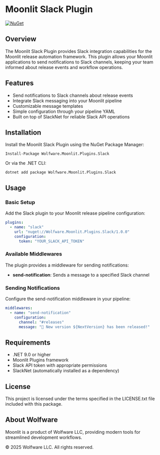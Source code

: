 # Moonlit Slack Plugin

[![NuGet](https://img.shields.io/nuget/v/Wolfware.Moonlit.Plugins.Slack.svg)](https://www.nuget.org/packages/Wolfware.Moonlit.Plugins.Slack/)

## Overview

The Moonlit Slack Plugin provides Slack integration capabilities for the Moonlit release automation framework. This plugin allows your Moonlit applications to send notifications to Slack channels, keeping your team informed about release events and workflow operations.

## Features

- Send notifications to Slack channels about release events
- Integrate Slack messaging into your Moonlit pipeline
- Customizable message templates
- Simple configuration through your pipeline YAML
- Built on top of SlackNet for reliable Slack API operations

## Installation

Install the Moonlit Slack Plugin using the NuGet Package Manager:

```
Install-Package Wolfware.Moonlit.Plugins.Slack
```

Or via the .NET CLI:

```
dotnet add package Wolfware.Moonlit.Plugins.Slack
```

## Usage

### Basic Setup

Add the Slack plugin to your Moonlit release pipeline configuration:

```yaml
plugins:
  - name: "slack"
    url: "nuget://Wolfware.Moonlit.Plugins.Slack/1.0.0"
    configuration:
      token: "YOUR_SLACK_API_TOKEN"
```

### Available Middlewares

The plugin provides a middleware for sending notifications:

- **send-notification**: Sends a message to a specified Slack channel

### Sending Notifications

Configure the send-notification middleware in your pipeline:

```yaml
middlewares:
  - name: "send-notification"
    configuration:
      channel: "#releases"
      message: "🚀 New version ${NextVersion} has been released!"
```

## Requirements

- .NET 9.0 or higher
- Moonlit Plugins framework
- Slack API token with appropriate permissions
- SlackNet (automatically installed as a dependency)

## License

This project is licensed under the terms specified in the LICENSE.txt file included with this package.

## About Wolfware

Moonlit is a product of Wolfware LLC, providing modern tools for streamlined development workflows.

© 2025 Wolfware LLC. All rights reserved.